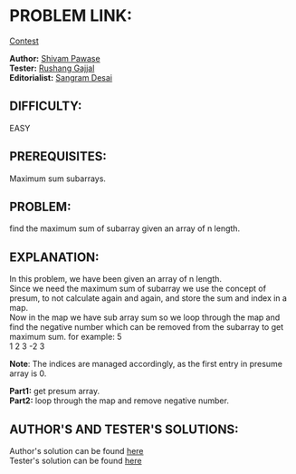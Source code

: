 # PROBLEM LINK:
[Contest](https://www.codechef.com/KJSC2019/problems/ATCH/)

**Author:** [Shivam Pawase](https://www.codechef.com/users/shivam_1708)  
**Tester:** [Rushang Gajjal](https://www.codechef.com/users/)  
**Editorialist:** [Sangram Desai](https://www.codechef.com/users/sangram123)

## DIFFICULTY:
EASY  
## PREREQUISITES:  
Maximum sum subarrays.

## PROBLEM:
find the maximum sum of subarray given an array of n length.

## EXPLANATION:
In this problem, we have been given an array of n length.  
Since we need the maximum sum of subarray we use the concept of presum, to not calculate again and again, and store the sum and index in a map.  
Now in the map we have sub array sum so we loop through the map and find the negative number which can be removed from the subarray to get maximum sum.
for example:
5  
1 2 3 -2 3 


**Note**: The indices are managed accordingly, as the first entry in presume array is 0.

**Part1:** get presum array.  
**Part2:** loop through the map and remove negative number.


## AUTHOR'S AND TESTER'S SOLUTIONS:  
Author's solution can be found [here](https://github.com/KJSCE-Codecell/Contests/blob/master/KJCS2018/Books/setter.cpp)  
Tester's solution can be found [here](https://github.com/KJSCE-Codecell/Contests/blob/master/KJCS2018/Books/tester.py)
